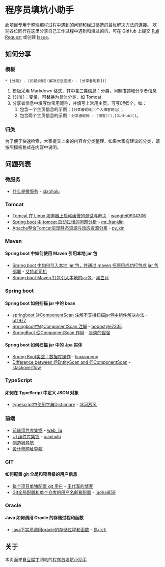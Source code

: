 # 程序员填坑小助手

此项目专用于整理编程过程中遇到的问题和经过筛选的最优解决方法的连接。
欢迎各位同行在这里分享自己工作过程中遇到和填过的坑，可在 GitHub 上提交 [Pull Request](https://github.com/xiaohulu/how-to-do-it/pulls) 或创建 [Issue](https://github.com/xiaohulu/how-to-do-it/issues)。

## 如何分享

### 模板

```
* {分类} - [问题说明](解决方法连接) - [分享者昵称]()
```

1. 模板采用 Markdown 格式，其中含三类信息：分类，问题描述和分享者信息
1. {分类}：变量，可替换为具体分类，如 Tomcat
1. 分享者信息中填写你常用昵称，并填写上常用主页，可写0到5个，如：
    1. 包含一个主页信息的示例：`[分享者昵称](个人博客网址）`；
    1. 包含两个主页信息的示例：`分享者昵称 - [博客](),[GitHub]()`。


### 归类

为了便于快速检索，大家提交上来的内容会分类整理，如果大家有建议的分类，请按照模板格式在内容中说明。

## 问题列表

### 微服务

* [什么是微服务](https://doufuding.com/articles/69) - [xiaohulu](https://github.com/xiaohulu)

### Tomcat

* [Tomcat 在 Linux 服务器上启动缓慢的测试与解决](https://blog.csdn.net/wangfei0904306/article/details/74019415) - [wangfei0904306](https://blog.csdn.net/wangfei0904306)
* [Spring boot 中 tomcat 启动过慢的问题分析](https://www.jianshu.com/p/30aa8e43a396) - [mr_franklin](https://www.jianshu.com/u/066b995ff488)
* [Apache整合Tomcat实现静态资源与动态资源分离](https://blog.csdn.net/py_xin/article/details/50603101) - [py_xin](https://blog.csdn.net/py_xin)

### Maven

#### Spring boot 中如何使用 Maven 引用本地 jar 包

* [Spring boot 中如何引入本地 jar 包，并通过 maven 把项目成功打包成 jar 包部署](https://blog.csdn.net/csdn2193714269/article/details/78391274?locationNum=3&fps=1) - [艾特老司机](https://blog.csdn.net/csdn2193714269)
* [Spring boot Maven 打包引入本地的jar包 ](https://blog.csdn.net/jhq2904982765/article/details/77686324) - [黑白月](https://blog.csdn.net/jhq2904982765)

### Spring boot

#### Spring boot 如何扫描 jar 中的 bean

* [springboot @ComponentScan 注解不支持扫描jar包中组件解决办法](http://bf1977.iteye.com/blog/2333033) - [bf1977](http://bf1977.iteye.com/)
* [Springboot中@ComponentScan 注解](https://blog.csdn.net/onedaycbfly/article/details/79082730) - [bobostyle7335](https://blog.csdn.net/onedaycbfly)
* [SpringBoot @ComponentScan 作用](https://blog.csdn.net/u012834750/article/details/65942092) - [淡淡的倔强](https://blog.csdn.net/u012834750)

#### Spring boot 如何扫描 jar 中的 Jpa 实体

* [Spring Boot实战：数据库操作](https://www.cnblogs.com/paddix/p/8178943.html) - [liuxiaopeng](https://www.cnblogs.com/paddix/p/8178943.html)
* [Difference between @EntityScan and @ComponentScan](https://stackoverflow.com/questions/38896414/difference-between-entityscan-and-componentscan) - [stackoverflow](https://stackoverflow.com)

### TypeScript

#### 如何在 TypeScript 中定义 JSON 对象

* [typescript中使用字典Dictionary](https://blog.csdn.net/bingheliefeng/article/details/72778696) - [冰河烈风](https://blog.csdn.net/bingheliefeng)

### 前端

* [前端组件库集锦](http://www.cnblogs.com/liuzhibin/p/5944821.html) - [web_liu](https://www.cnblogs.com/liuzhibin)
* [UI 组件库集锦](https://doufuding.com/articles/77) - [xiaohulu](https://github.com/xiaohulu)
* [创造狮导航](http://chuangzaoshi.com/)
* [设计师网址导航](http://webstack.cc/cn/index.html)

### GIT

#### 如何配置 git 全局和项目级的用户信息

* [每个项目单独配置 git 用户](https://www.cnblogs.com/wangdaijun/p/5154468.html) - [王代军的博客](http://www.cnblogs.com/wangdaijun/)
* [Git全局配置和单个仓库的用户名邮箱配置](https://blog.csdn.net/luohai859/article/details/50679859) - [luohai859](https://blog.csdn.net/luohai859)


### Oracle

#### Java 如何调用 Oracle 的存储过程和函数

* [java下实现调用oracle的存储过程和函数](https://www.cnblogs.com/kuangwong/p/6263974.html) - [易小川](http://www.cnblogs.com/kuangwong/)


## 关于

本页面来自[豆腐丁](https://doufuding.com)网站的[程序员填坑小助手](https://doufuding.com/articles/76)


